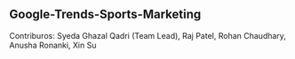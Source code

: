 ## Google-Trends-Sports-Marketing
Contriburos: Syeda Ghazal Qadri (Team Lead), Raj Patel, Rohan Chaudhary, Anusha Ronanki, Xin Su
